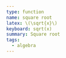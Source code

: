 ```yaml
---
type: function
name: square root
latex: \(\sqrt{x}\)
keyboard: sqrt(x)
summary: Square root
tags:
  - algebra
---
```

